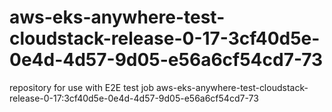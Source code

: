 # aws-eks-anywhere-test-cloudstack-release-0-17-3cf40d5e-0e4d-4d57-9d05-e56a6cf54cd7-73
repository for use with E2E test job aws-eks-anywhere-test-cloudstack-release-0-17:3cf40d5e-0e4d-4d57-9d05-e56a6cf54cd7-73
